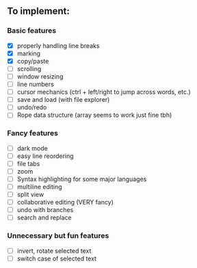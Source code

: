 ## To implement:

### Basic features
- [x] properly handling line breaks
- [x] marking
- [x] copy/paste
- [ ] scrolling
- [ ] window resizing
- [ ] line numbers
- [ ] cursor mechanics (ctrl + left/right to jump across words, etc.)
- [ ] save and load (with file explorer)
- [ ] undo/redo
- [ ] Rope data structure (array seems to work just fine tbh)

### Fancy features
- [ ] dark mode
- [ ] easy line reordering
- [ ] file tabs
- [ ] zoom
- [ ] Syntax highlighting for some major languages
- [ ] multiline editing
- [ ] split view
- [ ] collaborative editing (VERY fancy)
- [ ] undo with branches
- [ ] search and replace

### Unnecessary but fun features
- [ ] invert, rotate selected text
- [ ] switch case of selected text